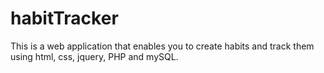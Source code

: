 # habitTracker
This is a web application that enables you to create habits and track them using html, css, jquery, PHP and mySQL.
